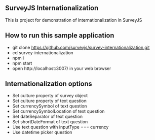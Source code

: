 ## SurveyJS Internationalization

This is project for demonstration of internationalization in SurveyJS

## How to run this sample application
 - git clone https://github.com/surveyjs/survey-internationalization.git
 - cd survey-internationalization
 - npm i
 - npm start
 - open http://localhost:3007/ in your web browser

## Internationalization options
- Set culture property of survey object
- Set culture property of text question
- Set currencySymbol of text question
- Set currencySymbolLocation of text question
- Set dateSeparator of text question
- Set shortDateFormat of text question
- Use text question with inputType === currency
- Use datetime picker question